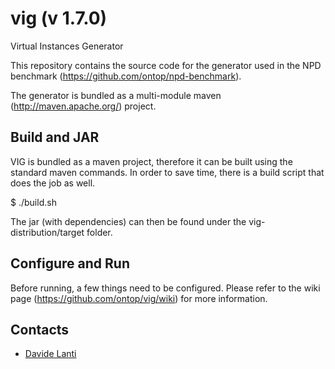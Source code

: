 vig (v 1.7.0)
===

Virtual Instances Generator

This repository contains the source code for the generator used in the NPD benchmark (https://github.com/ontop/npd-benchmark).

The generator is bundled as a multi-module maven (http://maven.apache.org/) project.

Build and JAR
----

VIG is bundled as a maven project, therefore it can be built using the standard maven commands. In order to save time, there is a build script that does the job as well.

$ ./build.sh

The jar (with dependencies) can then be found under the vig-distribution/target folder.

Configure and Run
----
Before running, a few things need to be configured. Please refer to the wiki page (https://github.com/ontop/vig/wiki) for more information. 

Contacts
----------

* [Davide Lanti](http://www.inf.unibz.it/~dlanti/)
